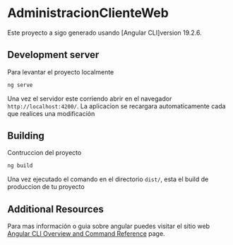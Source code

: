 # AdministracionClienteWeb

Este proyecto a sigo generado usando [Angular CLI]version 19.2.6.

## Development server

Para levantar el proyecto localmente

```bash
ng serve
```

Una vez el servidor este corriendo abrir en el navegador `http://localhost:4200/`. La aplicacion se recargara automaticamente cada que realices una modificación



## Building

Contruccion del proyecto 

```bash
ng build
```

Una vez ejecutado el comando en el directorio `dist/`, esta el build de produccion de tu proyecto




## Additional Resources

Para mas información o guia sobre angular puedes visitar el sitio web [Angular CLI Overview and Command Reference](https://angular.dev/tools/cli) page.
